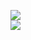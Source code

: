 [![](https://img.shields.io/badge/Made%20With-Github%20Spray-lightgrey.svg?style=for-the-badge&logo=github)](https://github.com/Annihil/github-spray#1137)  
[![](https://i.imgur.com/2DrTn0Z.gif)](https://github.com/Annihil/github-spray)
